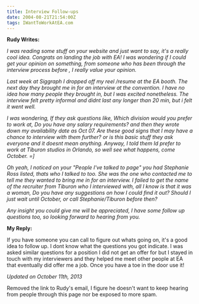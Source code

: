 ```yaml
---
title: Interview Follow-ups
date: 2004-08-21T21:54:00Z
tags: IWantToWorkAtEA.com
---
```

**Rudy Writes:**

*I was reading some stuff on your website and just want to say, it's a really cool idea. Congrats on landing the job with EA! I was wondering if I could get your opinion on something, from someone who has been through the interview process before , I really value your opinion.*

*Last week at Siggraph I dropped off my reel /resume at the EA booth. The next day they brought me in for an interview at the convention. I have no idea how many people they brought in, but I was excited nonetheless. The interview felt pretty informal and didnt last any longer than 20 min, but i felt it went well.*

*I was wondering, If they ask questions like, Which division would you prefer to work at, Do you have any salary requirements? and then they wrote down my availability date as Oct 07. Are these good signs that I may have a chance to interview with them further? or is this basic stuff they ask everyone and it doesnt mean anything. Anyway, I told them Id prefer to work at Tiburon studios in Orlando, so well see what happens, come October. =]*

*Oh yeah, I noticed on your "People I've talked to page" you had Stephanie Ross listed, thats who I talked to too. She was the one who contacted me to tell me they wanted to bring me in for an interview. I failed to get the name of the recruiter from Tiburon who I interviewed with, all I know is that it was a woman, Do you have any suggestions on how I could find it out? Should I just wait until October, or call Stephanie/Tiburon before then?*

*Any insight you could give me will be appreciated, I have some follow up questions too, so looking forward to hearing from you.*

**My Reply:**

If you have someone you can call to figure out whats going on, it's a good idea to follow up. I dont know what the questions you got indicate. I was asked similar questions for a position I did not get an offer for but I stayed in touch with my interviewers and they helped me meet other people at EA that eventually did offer me a job. Once you have a toe in the door use it!

*Updated on October 11th, 2013*

Removed the link to Rudy's email, I figure he doesn't want to keep hearing from people through this page nor be exposed to more spam.
